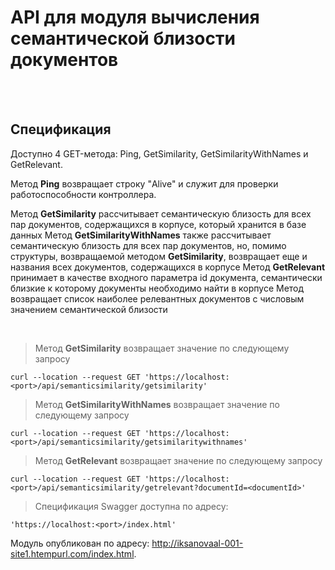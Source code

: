 # API для модуля вычисления семантической близости документов

<br>
<br>

## Спецификация
Доступно 4 GET-метода: Ping, GetSimilarity, GetSimilarityWithNames и GetRelevant. 

Метод **Ping** возвращает строку "Alive" и служит для проверки работоспособности контроллера.

Метод **GetSimilarity** рассчитывает семантическую близость для всех пар документов, содержащихся в корпусе, который хранится в базе данных
Метод **GetSimilarityWithNames** также рассчитывает семантическую близость для всех пар документов, но, помимо структуры, возвращаемой методом **GetSimilarity**, возвращает еще и названия всех документов, содержащихся в корпусе
Метод **GetRelevant** принимает в качестве входного параметра id документа, семантически близкие к которому документы необходимо найти в корпусе
Метод возвращает список наиболее релевантных документов с числовым значением семантической близости

<br>

> Метод **GetSimilarity** возвращает значение по следующему запросу 

```
curl --location --request GET 'https://localhost:<port>/api/semanticsimilarity/getsimilarity'
```

> Метод **GetSimilarityWithNames** возвращает значение по следующему запросу 

```
curl --location --request GET 'https://localhost:<port>/api/semanticsimilarity/getsimilaritywithnames'
```

> Метод **GetRelevant** возвращает значение по следующему запросу 

```
curl --location --request GET 'https://localhost:<port>/api/semanticsimilarity/getrelevant?documentId=<documentId>'
```

> Спецификация Swagger доступна по адресу:

```
'https://localhost:<port>/index.html'
```

Модуль опубликован по адресу: http://iksanovaal-001-site1.htempurl.com/index.html.
